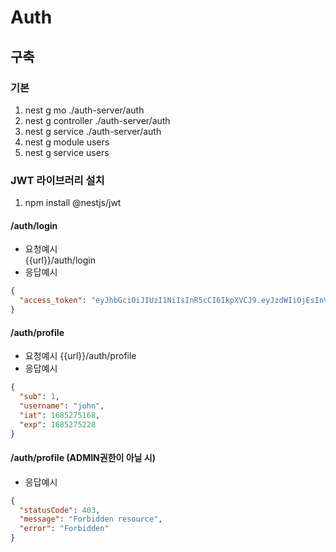 # Auth

## 구축

### 기본

1. nest g mo ./auth-server/auth
2. nest g controller ./auth-server/auth
3. nest g service ./auth-server/auth
4. nest g module users
5. nest g service users

### JWT 라이브러리 설치

1. npm install @nestjs/jwt

#### /auth/login

- 요청예시  
  {{url}}/auth/login
- 응답예시

```json
{
  "access_token": "eyJhbGciOiJIUzI1NiIsInR5cCI6IkpXVCJ9.eyJzdWIiOjEsInVzZXJuYW1lIjoiam9obiIsImlhdCI6MTY4NTIwMjgxMSwiZXhwIjoxNjg1MjAyODcxfQ.Zr6MMvzmicQ9-E2Jh1KH2vWo9R7Yv640p2J3WVUjPuQ"
}
```

#### /auth/profile

- 요청예시 {{url}}/auth/profile
- 응답예시

```json
{
  "sub": 1,
  "username": "john",
  "iat": 1685275168,
  "exp": 1685275228
}
```

#### /auth/profile (ADMIN권한이 아닐 시)

- 응답예시

```json
{
  "statusCode": 403,
  "message": "Forbidden resource",
  "error": "Forbidden"
}
```
